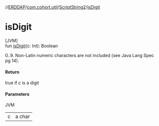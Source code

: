//[ERDDAP](../../../index.md)/[com.cohort.util](../index.md)/[ScriptString2](index.md)/[isDigit](is-digit.md)

# isDigit

[JVM]\
fun [isDigit](is-digit.md)(c: Int): Boolean

0..9. Non-Latin numeric characters are not included (see Java Lang Spec pg 14).

#### Return

true if c is a digit

#### Parameters

JVM

| | |
|---|---|
| c | a char |